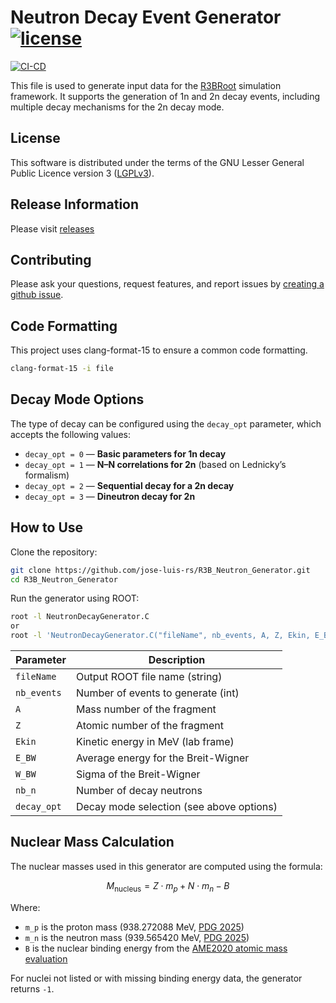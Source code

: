 # Neutron Decay Event Generator [![license](https://img.shields.io/badge/License-GPLv3-blue.svg)](COPYRIGHT)
[![CI-CD](https://github.com/jose-luis-rs/R3B_Neutron_Generator/actions/workflows/main.yml/badge.svg)](https://github.com/jose-luis-rs/R3B_Neutron_Generator/actions/workflows/main.yml)

This file is used to generate input data for the [R3BRoot](https://github.com/R3BRootGroup/R3BRoot) simulation framework. It supports the generation of 1n and 2n decay events, including multiple decay mechanisms for the 2n decay mode.

## License
This software is distributed under the terms of the GNU Lesser General Public Licence version 3 ([LGPLv3](https://github.com/jose-luis-rs/R3B_Neutron_Generator/blob/main/LICENSE)).

## Release Information

Please visit [releases](https://github.com/jose-luis-rs/R3BNeutronDecayGenerator/releases)

## Contributing

Please ask your questions, request features, and report issues by [creating a github issue](https://github.com/jose-luis-rs/R3BNeutronDecayGenerator/issues/new/choose).

## Code Formatting

This project uses clang-format-15 to ensure a common code formatting.
~~~bash
clang-format-15 -i file
~~~

## Decay Mode Options
The type of decay can be configured using the `decay_opt` parameter, which accepts the following values:

- `decay_opt = 0` — **Basic parameters for 1n decay**
- `decay_opt = 1` — **N–N correlations for 2n** (based on Lednicky’s formalism)
- `decay_opt = 2` — **Sequential decay for a 2n decay**
- `decay_opt = 3` — **Dineutron decay for 2n**

## How to Use

Clone the repository:

```bash
git clone https://github.com/jose-luis-rs/R3B_Neutron_Generator.git
cd R3B_Neutron_Generator
```

Run the generator using ROOT:

```bash
root -l NeutronDecayGenerator.C
or
root -l 'NeutronDecayGenerator.C("fileName", nb_events, A, Z, Ekin, E_BW, W_BW, nb_n, decay_opt)'
```

| Parameter   | Description                              |
| ----------- | ---------------------------------------- |
| `fileName`  | Output ROOT file name (string)           |
| `nb_events` | Number of events to generate (int)       |
| `A`         | Mass number of the fragment              |
| `Z`         | Atomic number of the fragment            |
| `Ekin`      | Kinetic energy in MeV (lab frame)        |
| `E_BW`      | Average energy for the Breit-Wigner      |
| `W_BW`      | Sigma of the Breit-Wigner                |
| `nb_n`      | Number of decay neutrons                 |
| `decay_opt` | Decay mode selection (see above options) |

## Nuclear Mass Calculation

The nuclear masses used in this generator are computed using the formula:

$$
M_\text{nucleus} = Z \cdot m_p + N \cdot m_n - B
$$

Where:

- `m_p` is the proton mass (938.272088 MeV, [PDG 2025](https://pdg.lbl.gov/2025/listings/rpp2025-list-p.pdf))
- `m_n` is the neutron mass (939.565420 MeV, [PDG 2025](https://pdg.lbl.gov/2025/listings/rpp2025-list-n.pdf))
- `B` is the nuclear binding energy from the [AME2020 atomic mass evaluation](https://www-nds.iaea.org/amdc/) 

For nuclei not listed or with missing binding energy data, the generator returns `-1`.

